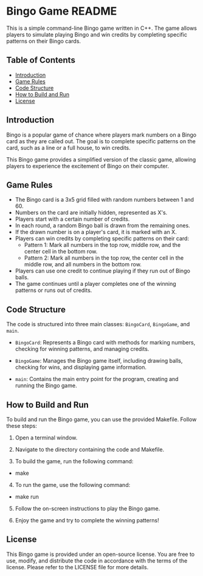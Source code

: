 # Bingo Game README

This is a simple command-line Bingo game written in C++. The game allows players to simulate playing Bingo and win credits by completing specific patterns on their Bingo cards.

## Table of Contents
- [Introduction](#introduction)
- [Game Rules](#game-rules)
- [Code Structure](#code-structure)
- [How to Build and Run](#how-to-build-and-run)
- [License](#license)

## Introduction

Bingo is a popular game of chance where players mark numbers on a Bingo card as they are called out. The goal is to complete specific patterns on the card, such as a line or a full house, to win credits.

This Bingo game provides a simplified version of the classic game, allowing players to experience the excitement of Bingo on their computer.

## Game Rules

- The Bingo card is a 3x5 grid filled with random numbers between 1 and 60.
- Numbers on the card are initially hidden, represented as X's.
- Players start with a certain number of credits.
- In each round, a random Bingo ball is drawn from the remaining ones.
- If the drawn number is on a player's card, it is marked with an X.
- Players can win credits by completing specific patterns on their card:
  - Pattern 1: Mark all numbers in the top row, middle row, and the center cell in the bottom row.
  - Pattern 2: Mark all numbers in the top row, the center cell in the middle row, and all numbers in the bottom row.
- Players can use one credit to continue playing if they run out of Bingo balls.
- The game continues until a player completes one of the winning patterns or runs out of credits.

## Code Structure

The code is structured into three main classes: `BingoCard`, `BingoGame`, and `main`.

- `BingoCard`: Represents a Bingo card with methods for marking numbers, checking for winning patterns, and managing credits.

- `BingoGame`: Manages the Bingo game itself, including drawing balls, checking for wins, and displaying game information.

- `main`: Contains the main entry point for the program, creating and running the Bingo game.

## How to Build and Run

To build and run the Bingo game, you can use the provided Makefile. Follow these steps:

1. Open a terminal window.

2. Navigate to the directory containing the code and Makefile.

3. To build the game, run the following command:
- make

4. To run the game, use the following command:
- make run


5. Follow the on-screen instructions to play the Bingo game.

6. Enjoy the game and try to complete the winning patterns!

## License

This Bingo game is provided under an open-source license. You are free to use, modify, and distribute the code in accordance with the terms of the license. Please refer to the LICENSE file for more details.

